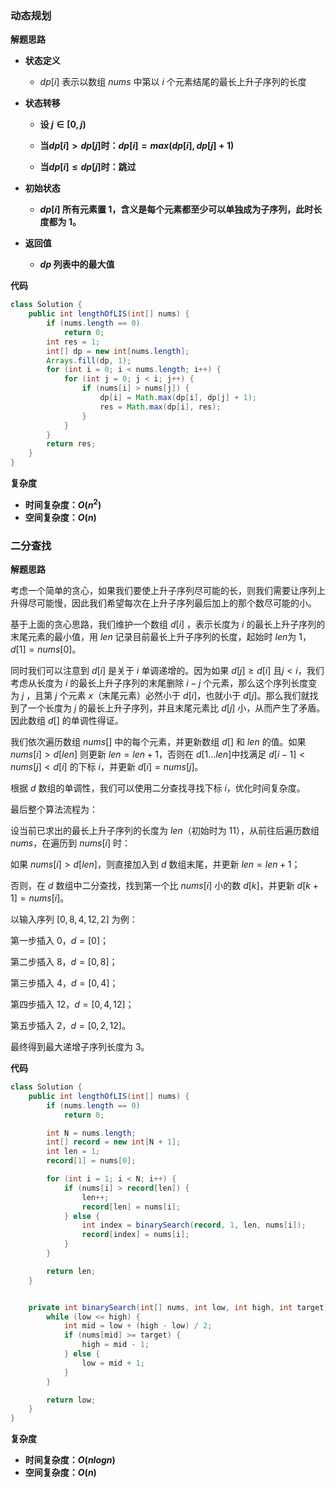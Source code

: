 ### 动态规划

**解题思路**

* **状态定义**

  * $dp[i]$ 表示以数组 $nums$ 中第以 $i$ 个元素结尾的最长上升子序列的长度

* **状态转移**

  * **设 $j \in [0, j)$**

  * **当$dp[i] > dp[j]$时：$dp[i] = max(dp[i],dp[j] + 1)$**
  * **当$dp[i] \leq dp[j]$时：跳过**

* **初始状态**

  * **$dp[i]$ 所有元素置 $1$，含义是每个元素都至少可以单独成为子序列，此时长度都为 $1$。**

* **返回值**
  * **$dp$ 列表中的最大值**

**代码**

```java
class Solution {
    public int lengthOfLIS(int[] nums) {
        if (nums.length == 0)
            return 0;
        int res = 1;
        int[] dp = new int[nums.length];
        Arrays.fill(dp, 1);
        for (int i = 0; i < nums.length; i++) {
            for (int j = 0; j < i; j++) {
                if (nums[i] > nums[j]) {
                    dp[i] = Math.max(dp[i], dp[j] + 1);
                    res = Math.max(dp[i], res);
                }
            }
        }
        return res;
    }
}
```

**复杂度**

* **时间复杂度：$O(n^2)$**
* **空间复杂度：$O(n)$**

### 二分查找

**解题思路**

考虑一个简单的贪心，如果我们要使上升子序列尽可能的长，则我们需要让序列上升得尽可能慢，因此我们希望每次在上升子序列最后加上的那个数尽可能的小。

基于上面的贪心思路，我们维护一个数组 $d[i]$ ，表示长度为 $i$ 的最长上升子序列的末尾元素的最小值，用 $len$ 记录目前最长上升子序列的长度，起始时 $len$为 $1$，$d[1]=nums[0]$。

同时我们可以注意到 $d[i]$ 是关于 $i$ 单调递增的。因为如果 $d[j]≥d[i]$ 且$j<i$，我们考虑从长度为 $i$ 的最长上升子序列的末尾删除 $i−j$ 个元素，那么这个序列长度变为 $j$ ，且第 $j$ 个元素 $x$（末尾元素）必然小于 $d[i]$，也就小于 $d[j]$。那么我们就找到了一个长度为 $j$ 的最长上升子序列，并且末尾元素比 $d[j]$ 小，从而产生了矛盾。因此数组 $d[]$ 的单调性得证。

我们依次遍历数组 $nums[]$ 中的每个元素，并更新数组 $d[]$ 和 $len$ 的值。如果 $nums[i]>d[len]$ 则更新 $len=len+1$，否则在 $d[1…len]$中找满足 $d[i−1]<nums[j]<d[i]$ 的下标 $i$，并更新 $d[i]=nums[j]$。

根据 $d$ 数组的单调性，我们可以使用二分查找寻找下标 $i$，优化时间复杂度。

最后整个算法流程为：

设当前已求出的最长上升子序列的长度为 $len$（初始时为 $11$），从前往后遍历数组 $nums$，在遍历到 $nums[i]$ 时：

如果 $nums[i]>d[len]$，则直接加入到 $d$ 数组末尾，并更新 $len=len+1$；

否则，在 $d$ 数组中二分查找，找到第一个比 $nums[i]$ 小的数 $d[k]$，并更新 $d[k+1]=nums[i]$。

以输入序列 $[0,8,4,12,2]$ 为例：

第一步插入 $0$，$d=[0]$；

第二步插入 $8$，$d=[0,8]$；

第三步插入 $4$，$d=[0,4]$；

第四步插入 $12$，$d=[0,4,12]$；

第五步插入 $2$，$d=[0,2,12]$。

最终得到最大递增子序列长度为 $3$。

**代码**

```java
class Solution {
    public int lengthOfLIS(int[] nums) {
        if (nums.length == 0)
            return 0;

        int N = nums.length;
        int[] record = new int[N + 1];
        int len = 1;
        record[1] = nums[0];

        for (int i = 1; i < N; i++) {
            if (nums[i] > record[len]) {
                len++;
                record[len] = nums[i];
            } else {
                int index = binarySearch(record, 1, len, nums[i]);
                record[index] = nums[i];
            }
        }

        return len;
    }


    private int binarySearch(int[] nums, int low, int high, int target) {
        while (low <= high) {
            int mid = low + (high - low) / 2;
            if (nums[mid] >= target) {
                high = mid - 1;
            } else {
                low = mid + 1;
            }
        }

        return low;
    }
}
```

**复杂度**

* **时间复杂度：$O(nlogn)$**
* **空间复杂度：$O(n)$**

